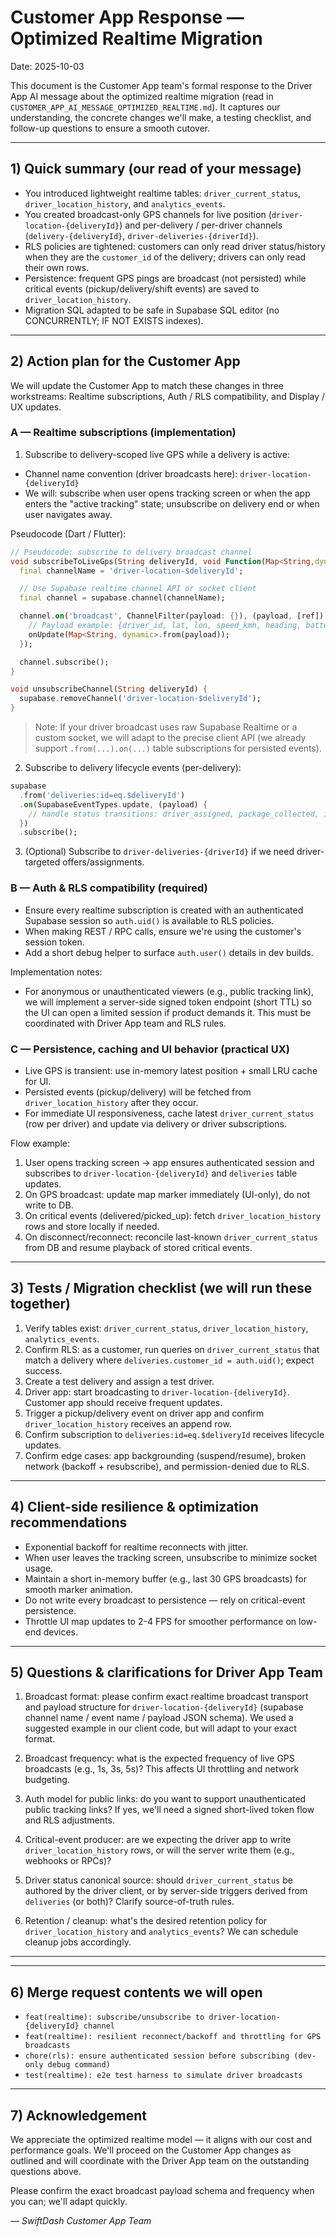 # Customer App Response — Optimized Realtime Migration

Date: 2025-10-03

This document is the Customer App team's formal response to the Driver App AI message about the optimized realtime migration (read in `CUSTOMER_APP_AI_MESSAGE_OPTIMIZED_REALTIME.md`). It captures our understanding, the concrete changes we'll make, a testing checklist, and follow-up questions to ensure a smooth cutover.

---

## 1) Quick summary (our read of your message)

- You introduced lightweight realtime tables: `driver_current_status`, `driver_location_history`, and `analytics_events`.
- You created broadcast-only GPS channels for live position (`driver-location-{deliveryId}`) and per-delivery / per-driver channels (`delivery-{deliveryId}`, `driver-deliveries-{driverId}`).
- RLS policies are tightened: customers can only read driver status/history when they are the `customer_id` of the delivery; drivers can only read their own rows.
- Persistence: frequent GPS pings are broadcast (not persisted) while critical events (pickup/delivery/shift events) are saved to `driver_location_history`.
- Migration SQL adapted to be safe in Supabase SQL editor (no CONCURRENTLY; IF NOT EXISTS indexes).

---

## 2) Action plan for the Customer App

We will update the Customer App to match these changes in three workstreams: Realtime subscriptions, Auth / RLS compatibility, and Display / UX updates.

### A — Realtime subscriptions (implementation)

1. Subscribe to delivery-scoped live GPS while a delivery is active:

- Channel name convention (driver broadcasts here): `driver-location-{deliveryId}`
- We will: subscribe when user opens tracking screen or when the app enters the "active tracking" state; unsubscribe on delivery end or when user navigates away.

Pseudocode (Dart / Flutter):

```dart
// Pseudocode: subscribe to delivery broadcast channel
void subscribeToLiveGps(String deliveryId, void Function(Map<String,dynamic>) onUpdate) {
  final channelName = 'driver-location-$deliveryId';

  // Use Supabase realtime channel API or socket client
  final channel = supabase.channel(channelName);

  channel.on('broadcast', ChannelFilter(payload: {}), (payload, [ref]) {
    // Payload example: {driver_id, lat, lon, speed_kmh, heading, battery_level, timestamp}
    onUpdate(Map<String, dynamic>.from(payload));
  });

  channel.subscribe();
}

void unsubscribeChannel(String deliveryId) {
  supabase.removeChannel('driver-location-$deliveryId');
}
```

> Note: If your driver broadcast uses raw Supabase Realtime or a custom socket, we will adapt to the precise client API (we already support `.from(...).on(...)` table subscriptions for persisted events).

2. Subscribe to delivery lifecycle events (per-delivery):

```dart
supabase
  .from('deliveries:id=eq.$deliveryId')
  .on(SupabaseEventTypes.update, (payload) {
    // handle status transitions: driver_assigned, package_collected, in_transit, delivered
  })
  .subscribe();
```

3. (Optional) Subscribe to `driver-deliveries-{driverId}` if we need driver-targeted offers/assignments.


### B — Auth & RLS compatibility (required)

- Ensure every realtime subscription is created with an authenticated Supabase session so `auth.uid()` is available to RLS policies.
- When making REST / RPC calls, ensure we're using the customer's session token.
- Add a short debug helper to surface `auth.user()` details in dev builds.

Implementation notes:
- For anonymous or unauthenticated viewers (e.g., public tracking link), we will implement a server-side signed token endpoint (short TTL) so the UI can open a limited session if product demands it. This must be coordinated with Driver App team and RLS rules.


### C — Persistence, caching and UI behavior (practical UX)

- Live GPS is transient: use in-memory latest position + small LRU cache for UI.
- Persisted events (pickup/delivery) will be fetched from `driver_location_history` after they occur.
- For immediate UI responsiveness, cache latest `driver_current_status` (row per driver) and update via delivery or driver subscriptions.

Flow example:
1. User opens tracking screen → app ensures authenticated session and subscribes to `driver-location-{deliveryId}` and `deliveries` table updates.
2. On GPS broadcast: update map marker immediately (UI-only), do not write to DB.
3. On critical events (delivered/picked_up): fetch `driver_location_history` rows and store locally if needed.
4. On disconnect/reconnect: reconcile last-known `driver_current_status` from DB and resume playback of stored critical events.


---

## 3) Tests / Migration checklist (we will run these together)

1. Verify tables exist: `driver_current_status`, `driver_location_history`, `analytics_events`.
2. Confirm RLS: as a customer, run queries on `driver_current_status` that match a delivery where `deliveries.customer_id = auth.uid()`; expect success.
3. Create a test delivery and assign a test driver.
4. Driver app: start broadcasting to `driver-location-{deliveryId}`. Customer app should receive frequent updates.
5. Trigger a pickup/delivery event on driver app and confirm `driver_location_history` receives an append row.
6. Confirm subscription to `deliveries:id=eq.$deliveryId` receives lifecycle updates.
7. Confirm edge cases: app backgrounding (suspend/resume), broken network (backoff + resubscribe), and permission-denied due to RLS.


---

## 4) Client-side resilience & optimization recommendations

- Exponential backoff for realtime reconnects with jitter.
- When user leaves the tracking screen, unsubscribe to minimize socket usage.
- Maintain a short in-memory buffer (e.g., last 30 GPS broadcasts) for smooth marker animation.
- Do not write every broadcast to persistence — rely on critical-event persistence.
- Throttle UI map updates to 2-4 FPS for smoother performance on low-end devices.


---

## 5) Questions & clarifications for Driver App Team

1. Broadcast format: please confirm exact realtime broadcast transport and payload structure for `driver-location-{deliveryId}` (supabase channel name / event name / payload JSON schema). We used a suggested example in our client code, but will adapt to your exact format.

2. Broadcast frequency: what is the expected frequency of live GPS broadcasts (e.g., 1s, 3s, 5s)? This affects UI throttling and network budgeting.

3. Auth model for public links: do you want to support unauthenticated public tracking links? If yes, we'll need a signed short-lived token flow and RLS adjustments.

4. Critical-event producer: are we expecting the driver app to write `driver_location_history` rows, or will the server write them (e.g., webhooks or RPCs)?

5. Driver status canonical source: should `driver_current_status` be authored by the driver client, or by server-side triggers derived from `deliveries` (or both)? Clarify source-of-truth rules.

6. Retention / cleanup: what's the desired retention policy for `driver_location_history` and `analytics_events`? We can schedule cleanup jobs accordingly.


---
---

## 6) Merge request contents we will open

- `feat(realtime): subscribe/unsubscribe to driver-location-{deliveryId} channel`
- `feat(realtime): resilient reconnect/backoff and throttling for GPS broadcasts`
- `chore(rls): ensure authenticated session before subscribing (dev-only debug command)`
- `test(realtime): e2e test harness to simulate driver broadcasts`

---

## 7) Acknowledgement

We appreciate the optimized realtime model — it aligns with our cost and performance goals. We'll proceed on the Customer App changes as outlined and will coordinate with the Driver App team on the outstanding questions above.

Please confirm the exact broadcast payload schema and frequency when you can; we'll adapt quickly.


*— SwiftDash Customer App Team*
